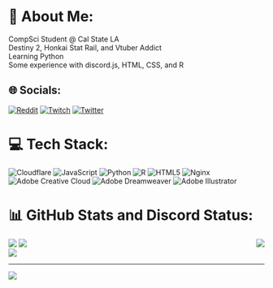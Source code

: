 # 💫 About Me:
CompSci Student @ Cal State LA<br>Destiny 2, Honkai Stat Rail, and Vtuber Addict<br>Learning Python<br>Some experience with discord.js, HTML, CSS, and R


## 🌐 Socials:
[![Reddit](https://img.shields.io/badge/Reddit-%23FF4500.svg?logo=Reddit&logoColor=white)](https://reddit.com/user/u/gamer1912) [![Twitch](https://img.shields.io/badge/Twitch-%239146FF.svg?logo=Twitch&logoColor=white)](https://twitch.tv/sys_32_) [![Twitter](https://img.shields.io/badge/Twitter-%231DA1F2.svg?logo=Twitter&logoColor=white)](https://twitter.com/@system32vt) 

# 💻 Tech Stack:
![Cloudflare](https://img.shields.io/badge/Cloudflare-F38020?style=for-the-badge&logo=Cloudflare&logoColor=white) ![JavaScript](https://img.shields.io/badge/javascript-%23323330.svg?style=for-the-badge&logo=javascript&logoColor=%23F7DF1E) ![Python](https://img.shields.io/badge/python-3670A0?style=for-the-badge&logo=python&logoColor=ffdd54) ![R](https://img.shields.io/badge/r-%23276DC3.svg?style=for-the-badge&logo=r&logoColor=white) ![HTML5](https://img.shields.io/badge/html5-%23E34F26.svg?style=for-the-badge&logo=html5&logoColor=white) ![Nginx](https://img.shields.io/badge/nginx-%23009639.svg?style=for-the-badge&logo=nginx&logoColor=white) ![Adobe Creative Cloud](https://img.shields.io/badge/Adobe%20Creative%20Cloud-DA1F26.svg?style=for-the-badge&logo=Adobe%20Creative%20Cloud&logoColor=white) ![Adobe Dreamweaver](https://img.shields.io/badge/Adobe%20Dreamweaver-FF61F6.svg?style=for-the-badge&logo=Adobe%20Dreamweaver&logoColor=white) ![Adobe Illustrator](https://img.shields.io/badge/adobe%20illustrator-%23FF9A00.svg?style=for-the-badge&logo=adobe%20illustrator&logoColor=white)
# 📊 GitHub Stats and Discord Status:
![](https://github-readme-stats.vercel.app/api?username=sys-32dev&theme=dark&hide_border=false&include_all_commits=true&count_private=true)
<a href="https://discord.com/users/206876754860572674"><img align="right" src="https://lanyard.kyrie25.me/api/206876754860572674"/></a>
![](https://github-readme-streak-stats.herokuapp.com/?user=sys-32dev&theme=dark&hide_border=false)<br/>
![](https://github-readme-stats.vercel.app/api/top-langs/?username=sys-32dev&theme=dark&hide_border=false&include_all_commits=true&count_private=true&layout=compact)

---
[![](https://visitcount.itsvg.in/api?id=sys-32dev&icon=0&color=0)](https://visitcount.itsvg.in)

<!-- Proudly created with GPRM ( https://gprm.itsvg.in ) -->

